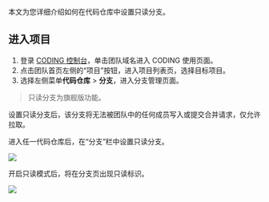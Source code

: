 本文为您详细介绍如何在代码仓库中设置只读分支。

## 进入项目

1. 登录 [CODING 控制台](https://console.cloud.tencent.com/coding)，单击团队域名进入 CODING 使用页面。
2. 点击团队首页左侧的“项目”按钮，进入项目列表页，选择目标项目。
3. 选择左侧菜单**代码仓库** > **分支**，进入分支管理页面。

> 只读分支为旗舰版功能。

设置只读分支后，该分支将无法被团队中的任何成员写入或提交合并请求，仅允许拉取。

进入任一代码仓库后，在“分支”栏中设置只读分支。

![](https://help-assets.codehub.cn/enterprise/20220914141226.png)

开启只读模式后，将在分支页出现只读标识。

![](https://help-assets.codehub.cn/enterprise/20220914141441.png)

